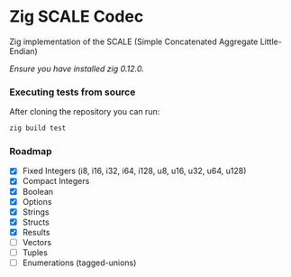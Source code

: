 # Zig SCALE Codec

Zig implementation of the SCALE (Simple Concatenated Aggregate Little-Endian)

_Ensure you have installed zig 0.12.0._

### Executing tests from source

After cloning the repository you can run:

```sh
zig build test
```

### Roadmap

- [x] Fixed Integers (i8, i16, i32, i64, i128, u8, u16, u32, u64, u128)
- [x] Compact Integers
- [x] Boolean
- [x] Options
- [x] Strings
- [x] Structs
- [x] Results
- [ ] Vectors
- [ ] Tuples
- [ ] Enumerations (tagged-unions)
